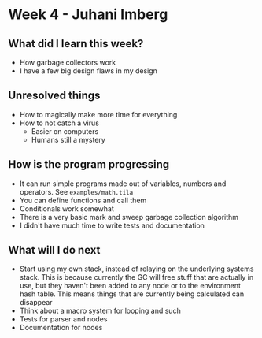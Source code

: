 Week 4 - Juhani Imberg
======================

What did I learn this week?
---------------------------

* How garbage collectors work
* I have a few big design flaws in my design

Unresolved things
-----------------

* How to magically make more time for everything
* How to not catch a virus
  * Easier on computers
  * Humans still a mystery

How is the program progressing
------------------------------

* It can run simple programs made out of variables, numbers and operators. See `examples/math.tila`
* You can define functions and call them
* Conditionals work somewhat
* There is a very basic mark and sweep garbage collection algorithm
* I didn't have much time to write tests and documentation

What will I do next
-------------------

* Start using my own stack, instead of relaying on the underlying systems stack. This is because currently the GC will free stuff that are actually in use, but they haven't been added to any node or to the environment hash table. This means things that are currently being calculated can disappear
* Think about a macro system for looping and such
* Tests for parser and nodes
* Documentation for nodes
